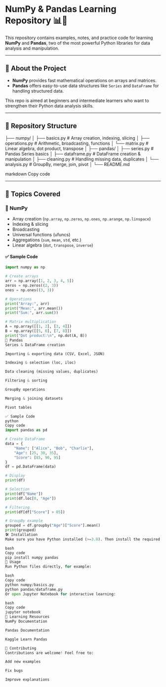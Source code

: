 # NumPy & Pandas Learning Repository 📊🐍

This repository contains examples, notes, and practice code for learning **NumPy** and **Pandas**, two of the most powerful Python libraries for data analysis and manipulation.  

---

## 🚀 About the Project
- **NumPy** provides fast mathematical operations on arrays and matrices.  
- **Pandas** offers easy-to-use data structures like `Series` and `DataFrame` for handling structured data.  

This repo is aimed at beginners and intermediate learners who want to strengthen their Python data analysis skills.

---

## 📂 Repository Structure
├── numpy/
│ ├── basics.py # Array creation, indexing, slicing
│ ├── operations.py # Arithmetic, broadcasting, functions
│ └── matrix.py # Linear algebra, dot product, transpose
│
├── pandas/
│ ├── series.py # Pandas Series basics
│ ├── dataframe.py # DataFrame creation & manipulation
│ ├── cleaning.py # Handling missing data, duplicates
│ └── analysis.py # GroupBy, merge, join, pivot
│
└── README.md

markdown
Copy code

---

## 📖 Topics Covered

### 🔹 NumPy
- Array creation (`np.array`, `np.zeros`, `np.ones`, `np.arange`, `np.linspace`)
- Indexing & slicing
- Broadcasting
- Universal functions (ufuncs)
- Aggregations (`sum`, `mean`, `std`, etc.)
- Linear algebra (`dot`, `transpose`, `inverse`)

#### ✅ Sample Code
```python
import numpy as np

# Create arrays
arr = np.array([1, 2, 3, 4, 5])
zeros = np.zeros((2, 3))
ones = np.ones((3, 3))

# Operations
print("Array:", arr)
print("Mean:", arr.mean())
print("Sum:", arr.sum())

# Matrix multiplication
A = np.array([[1, 2], [3, 4]])
B = np.array([[5, 6], [7, 8]])
print("Dot product:\n", np.dot(A, B))
🔹 Pandas
Series & DataFrame creation

Importing & exporting data (CSV, Excel, JSON)

Indexing & selection (loc, iloc)

Data cleaning (missing values, duplicates)

Filtering & sorting

GroupBy operations

Merging & joining datasets

Pivot tables

✅ Sample Code
python
Copy code
import pandas as pd

# Create DataFrame
data = {
    "Name": ["Alice", "Bob", "Charlie"],
    "Age": [25, 30, 35],
    "Score": [85, 90, 95]
}
df = pd.DataFrame(data)

# Display
print(df)

# Selection
print(df["Name"])
print(df.loc[0, "Age"])

# Filtering
print(df[df["Score"] > 85])

# GroupBy example
grouped = df.groupby("Age")["Score"].mean()
print(grouped)
🛠️ Installation
Make sure you have Python installed (>=3.8). Then install the required libraries:

bash
Copy code
pip install numpy pandas
📘 Usage
Run Python files directly, for example:

bash
Copy code
python numpy/basics.py
python pandas/dataframe.py
Or open Jupyter Notebook for interactive learning:

bash
Copy code
jupyter notebook
🎯 Learning Resources
NumPy Documentation

Pandas Documentation

Kaggle Learn Pandas

🤝 Contributing
Contributions are welcome! Feel free to:

Add new examples

Fix bugs

Improve explanations

